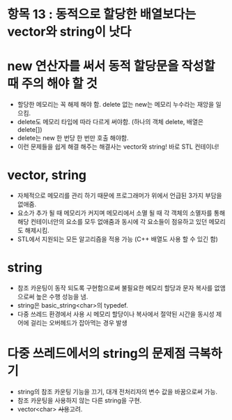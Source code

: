 # 항목 13 : 동적으로 할당한 배열보다는 vector와 string이 낫다

# new 연산자를 써서 동적 할당문을 작성할 때 주의 해야 할 것

* 할당한 메모리는 꼭 해제 해야 함. delete 없는 new는 메모리 누수라는 재앙을 일으킴.
* delete도 메모리 타입에 따라 다르게 써야함. (하나의 객체 delete, 배열은 delete[])
* delete는 new 한 번당 한 번만 호출 해야함.
* 이런 문제들을 쉽게 해결 해주는 해결사는 vector와 string! 바로 STL 컨테이너!

# vector, string

* 자체적으로 메모리를 관리 하기 때문에 프로그래머가 위에서 언급된 3가지 부담을 없애줌.
* 요소가 추가 될 때 메모리가 커지며 메모리에서 소멸 될 때 각 객체의 소멸자를 통해 해당 컨테이너안의 요소를 모두 없애줌과 동시에 각 요소들이 점유하고 있던 메모리도 해제시킴.
* STL에서 지원되는 모든 알고리즘을 적용 가능 (C++ 배열도 사용 할 수 있긴 함)

# string

* 참조 카운팅이 동작 되도록 구현함으로써 불필요한 메모리 할당과 문자 복사를 없앰으로써 높은 수행 성능을 냄.
* string은 basic_string\<char>의 typedef.
* 다중 쓰레드 환경에서 사용 시 메모리 할당이나 복사에서 절약된 시간을 동시성 제어에 걸리는 오버헤드가 잡아먹는 경우 발생

# 다중 쓰레드에서의  string의 문제점 극복하기

* string의 참조 카운팅 기능을 끄기, 대개 전처리자의 변수 값을 바꿈으로써 가능.
* 참조 카운팅을 사용하지 않는 다른 string을 구현.
* vector\<char> ~~사용~~고려.